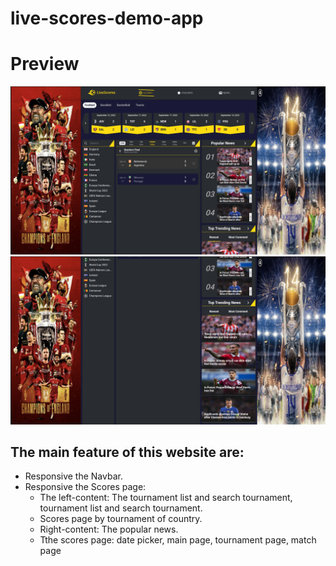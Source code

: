 # live-scores-demo-app


# Preview

!["LiveScore Preview"]( ./livescore1.png "Medcare preview")
!["LiveScore Preview"]( ./livescore2.png "Medcare preview")



## The main feature of this website are:

- Responsive the Navbar.
- Responsive the Scores page:
  - The left-content: The tournament list and search tournament, tournament list and search tournament.
  - Scores page by tournament of country.
  - Right-content: The popular news.
  - Tthe scores page: date picker, main page, tournament page, match page


